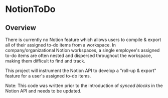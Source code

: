 # NotionToDo
## Overview 
There is currently no Notion feature which allows users to compile & export all of their assigned to-do items from a workspace. In company/organizational Notion workspaces, a single employee's assigned to-do items are often nested and dispersed throughout the workspace, making them difficult to find and track. 

This project will instrument the Notion API to develop a "roll-up & export" feature for a user's assigned to-do items.

Note: This code was written prior to the introduction of *synced blocks* in the Notion API and needs to be updated.
